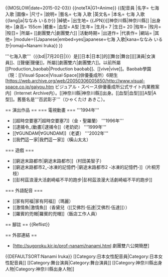 {{MOSLOW|date=2015-02-03}}
{{noteTA|G1=Anime}}
{{配音員
|名字= 七海 入歌
|圖像= 
|尺寸= 
|說明= 
|藝名= 七海 入歌
|英文名=
|本名= 七海 入歌<br>{{lang|ja|ななみ いるか}}
|綽號= 
|出生地= {{JPN}}[[神奈川縣|神奈川縣]]
|出身地= 
|身高= 155cm
|體重= 
|血型= A型
|生年= 
|生月= 7
|生日= 20
|歿年= 
|歿月= 
|歿日= 
|所屬= [[劇團雙六|劇團雙六]]
|活動時期= 
|出道作= 
|代表作= 
|網站= 
|其他= 
|module={{Japanese|embed=yes|japanese=七海 入歌|kana=ななみ いるか|romaji=Nanami Iruka}}
}}

'''七海入歌'''（{{bd||7月20日|}}）是[[日本|日本]]的[[舞台|舞台]][[演員|女演員]]、[[聲優|聲優]]，所屬[[劇團雙六|劇團雙六]]。以前所屬[[Production_baobab|Production baobab]]、[[vive|vive]]。Baobab學園（現：[[Visual·Space|Visual·Space]]俳優養成所）6期生<ref>[https://web.archive.org/web/20050306005850/http://www.visual-space.co.jp/gaiyou.htm ビジュアル・スペース俳優養成所公式サイト内業務案内]（Internet Archive内）</ref>。[[神奈川縣|神奈川縣]]出身。[[血型|血型]][[A型|A型]]。舊藝名是'''百武彰子'''（ひゃくたけ あきこ）。

== 演出作品 ==
=== 電視動畫 ===
'''1994年'''
* [[超時空要塞7|超時空要塞7]]（金・聖羅蘭）
'''1996年'''
* [[逮捕令_(動畫)|逮捕令]]（老奶奶）
'''1999年'''
* [[∀GUNDAM|∀GUNDAM]]（老婆）
'''2002年'''
* [[我們這一家|我們這一家]]（橫山太太）

=== 遊戲 ===
* [[窮途末路都市|窮途末路都市]]（村田美智子）
* [[窮途末路都市2_-冰凍的記憶們-|窮途末路都市2 -冰凍的記憶們-]]（片桐芳枝）
* [[彭柯茲浪漫大活劇崎嶇不平的跑步|彭柯茲浪漫大活劇崎嶇不平的跑步]]

=== 外語配音 ===
* [[家有阿福|家有阿福]]（瑪麗）
* [[激情魚|激情魚]]（香黛兒（[[艾佛烈·伍達|艾佛烈·伍達]]））
* [[羅賓的兜帽|羅賓的兜帽]]（飯店工作人員）

== 腳註 ==
{{Reflist}}

== 外部連結 ==
* [http://sugoroku.kir.jp/prof-nanami/nanami.html 劇團雙六公開簡歷]

{{DEFAULTSORT:Nanami Iruka}}
[[Category:日本女性配音員|Category:日本女性配音員]]
[[Category:舞台演員|Category:舞台演員]]
[[Category:神奈川縣出身人物|Category:神奈川縣出身人物]]